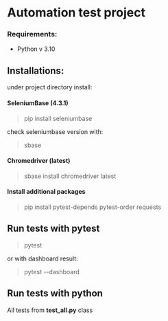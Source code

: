 # Automation test project

### Requirements:
- Python v 3.10

## Installations:
under project directory install:

#### SeleniumBase (4.3.1)
> pip install seleniumbase

check seleniumbase version with:
> sbase

#### Chromedriver (latest)
> sbase install chromedriver latest

#### Install additional packages
> pip install pytest-depends pytest-order requests

## Run tests with pytest
> pytest

or with dashboard result:
> pytest --dashboard

## Run tests with python
All tests from **test_all.py** class